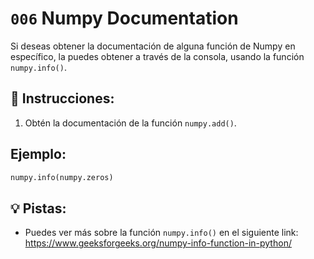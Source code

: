 # `006` Numpy Documentation

Si deseas obtener la documentación de alguna función de Numpy en específico, la puedes obtener a través de la consola, usando la función `numpy.info()`.

## 📝 Instrucciones:

1. Obtén la documentación de la función `numpy.add()`.

## Ejemplo:

```python
numpy.info(numpy.zeros)
```

## 💡 Pistas:

+ Puedes ver más sobre la función `numpy.info()` en el siguiente link: https://www.geeksforgeeks.org/numpy-info-function-in-python/